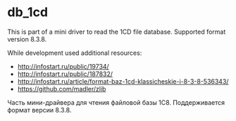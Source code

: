 # db_1cd
This is part of a mini driver to read the 1CD file database.
Supported format version 8.3.8.

While development used additional resources:
* http://infostart.ru/public/19734/
* http://infostart.ru/public/187832/
* http://infostart.ru/article/format-baz-1cd-klassicheskie-i-8-3-8-536343/
* https://github.com/madler/zlib


Часть мини-драйвера для чтения файловой базы 1С8.
Поддерживается формат версии 8.3.8.
